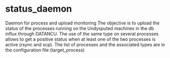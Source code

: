 # status_daemon

Daemon for process and upload monitoring
The objective is to upload the status of the processes running on the Undysputed machines in the db influx through DATANCU.
The use of the same type on several processes allows to get a positive status when at least one of the two processes is active (rsync and scp). 
The list of processes and the associated types are in the configuration file (target_process)
